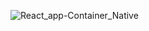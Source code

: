 ![React_app-Container_Native](https://github.com/user-attachments/assets/45af850c-5feb-44c2-b08c-ce0d6fd15967)
